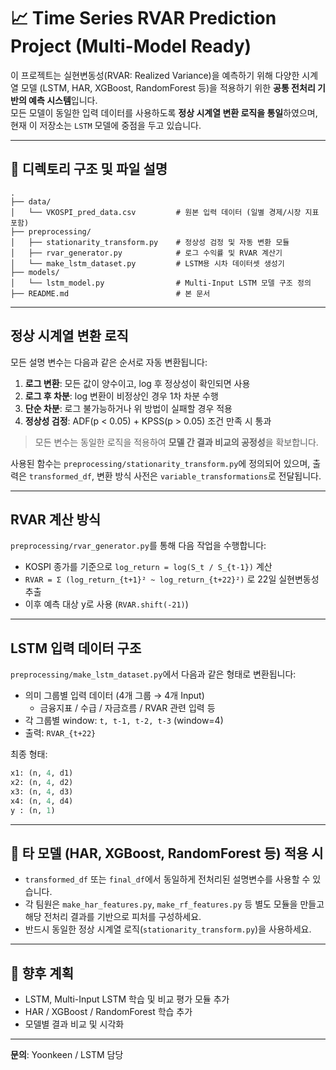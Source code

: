 
# 📈 Time Series RVAR Prediction Project (Multi-Model Ready)

이 프로젝트는 실현변동성(RVAR: Realized Variance)을 예측하기 위해 다양한 시계열 모델 (LSTM, HAR, XGBoost, RandomForest 등)을 적용하기 위한 **공통 전처리 기반의 예측 시스템**입니다.  
모든 모델이 동일한 입력 데이터를 사용하도록 **정상 시계열 변환 로직을 통일**하였으며, 현재 이 저장소는 `LSTM` 모델에 중점을 두고 있습니다.

---

## 📁 디렉토리 구조 및 파일 설명

```
.
├── data/
│   └── VKOSPI_pred_data.csv         # 원본 입력 데이터 (일별 경제/시장 지표 포함)
├── preprocessing/
│   ├── stationarity_transform.py    # 정상성 검정 및 자동 변환 모듈
│   ├── rvar_generator.py            # 로그 수익률 및 RVAR 계산기
│   └── make_lstm_dataset.py         # LSTM용 시차 데이터셋 생성기
├── models/
│   └── lstm_model.py                # Multi-Input LSTM 모델 구조 정의
├── README.md                        # 본 문서
```

---

## 정상 시계열 변환 로직

모든 설명 변수는 다음과 같은 순서로 자동 변환됩니다:

1. **로그 변환**: 모든 값이 양수이고, log 후 정상성이 확인되면 사용
2. **로그 후 차분**: log 변환이 비정상인 경우 1차 차분 수행
3. **단순 차분**: 로그 불가능하거나 위 방법이 실패할 경우 적용
4. **정상성 검정**: ADF(p < 0.05) + KPSS(p > 0.05) 조건 만족 시 통과

> 모든 변수는 동일한 로직을 적용하여 **모델 간 결과 비교의 공정성**을 확보합니다.

사용된 함수는 `preprocessing/stationarity_transform.py`에 정의되어 있으며, 
출력은 `transformed_df`, 변환 방식 사전은 `variable_transformations`로 전달됩니다.

---

## RVAR 계산 방식

`preprocessing/rvar_generator.py`를 통해 다음 작업을 수행합니다:

- KOSPI 종가를 기준으로 `log_return = log(S_t / S_{t-1})` 계산
- `RVAR = Σ (log_return_{t+1}² ~ log_return_{t+22}²)` 로 22일 실현변동성 추출
- 이후 예측 대상 y로 사용 (`RVAR.shift(-21)`)

---

## LSTM 입력 데이터 구조

`preprocessing/make_lstm_dataset.py`에서 다음과 같은 형태로 변환됩니다:

- 의미 그룹별 입력 데이터 (4개 그룹 → 4개 Input)
  - 금융지표 / 수급 / 자금흐름 / RVAR 관련 입력 등
- 각 그룹별 window: `t, t-1, t-2, t-3` (window=4)
- 출력: `RVAR_{t+22}`

최종 형태:
```python
x1: (n, 4, d1)
x2: (n, 4, d2)
x3: (n, 4, d3)
x4: (n, 4, d4)
y : (n, 1)
```

---

## 🤝 타 모델 (HAR, XGBoost, RandomForest 등) 적용 시

- `transformed_df` 또는 `final_df`에서 동일하게 전처리된 설명변수를 사용할 수 있습니다.
- 각 팀원은 `make_har_features.py`, `make_rf_features.py` 등 별도 모듈을 만들고 해당 전처리 결과를 기반으로 피처를 구성하세요.
- 반드시 동일한 정상 시계열 로직(`stationarity_transform.py`)을 사용하세요.

---

## 🔗 향후 계획

- LSTM, Multi-Input LSTM 학습 및 비교 평가 모듈 추가
- HAR / XGBoost / RandomForest 학습 추가
- 모델별 결과 비교 및 시각화

---

**문의**: Yoonkeen / LSTM 담당
